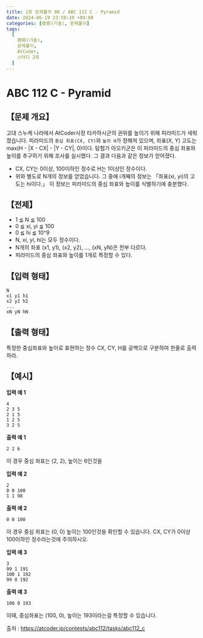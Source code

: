 ```yaml
---
title: 1회 문제풀이 00 / ABC 112 C - Pyramid
date: 2024-06-19 23:59:10 +09:00
categories: [技術(기술), 문제풀이]
tags:
  [
    技術(기술),
    문제풀이,
    AtCoder,
    스터디 2회
  ]
---
```

# ABC 112 C - Pyramid
## 【문제 개요】
고대 스누케 나라에서 AtCoder사장 타카하시군의 권위를 높이기 위해 피라미드가 세워졌습니다.
피라미드의 `중심 좌표(CX, CY)`와 `높이 H`가 정해져 있으며, 좌표(X, Y) 고도는 max(H - |X - CX| - |Y - CY|, 0)이다.
탐험가 아오키군은 이 피라미드의 중심 좌표와 높이를 추구하기 위해 조사를 실시했다. 그 결과 다음과 같은 정보가 얻어졌다.
- CX, CY는 0이상, 100이하인 정수로 H는 1이상인 정수이다.
- 위와 별도로 N개의 정보를 얻었습니다. 그 중에 i개째의 정보는 「좌표(xi, yi)의 고도는 hi이다.」
이 정보는 피라미드의 중심 좌표와 높이를 식별하기에 충분했다.

## 【전제】
- 1 ≦ N ≦ 100
- 0 ≦ xi, yi ≦ 100
- 0 ≦ hi ≦ 10^9
- N, xi, yi, hi는 모두 정수이다.
- N개의 좌표 (x1, y1), (x2, y2), ..., (xN, yN)은 전부 다르다.
- 피라미드의 중심 좌표와 높이를 1개로 특정할 수 있다.

## 【입력 형태】
```
N
x1 y1 h1
x2 y2 h2
...
xN yN hN
```

## 【출력 형태】
특정한 중심좌표와 높이로 표현하는 정수 CX, CY, H를 공백으로 구분하여 한줄로 출력하라.

## 【예시】

**입력 예 1**

```
4 
2 3 5 
2 1 5 
1 2 5 
3 2 5
```

**출력 예 1**

```
2 2 6
```
이 경우 중심 좌표는 (2, 2), 높이는 6인것을 

**입력 예 2**

```
2 
0 0 100 
1 1 98
```

**출력 예 2**

```
0 0 100
```
이 경우 중심 좌표는 (0, 0) 높이는 100인것을 확인할 수 있습니다.
CX, CY가 0이상 100이하인 정수라는것에 주의하시오.

**입력 예 3**

```
3
99 1 191
100 1 192
99 0 192
```

**출력 예 3**

```
100 0 193
```
이때, 중심좌표는 (100, 0), 높이는 193이라는걸 특정할 수 있습니다.

출처 : <a href="https://atcoder.jp/contests/abc112/tasks/abc112_c">https://atcoder.jp/contests/abc112/tasks/abc112_c</a> 